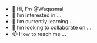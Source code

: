 - 👋 Hi, I’m @Waqasmal
- 👀 I’m interested in ...
- 🌱 I’m currently learning ...
- 💞️ I’m looking to collaborate on ...
- 📫 How to reach me ...

<!---
Waqasmal/Waqasmal is a ✨ special ✨ repository because its `README.md` (this file) appears on your GitHub profile.
You can click the Preview link to take a look at your changes.
--->
